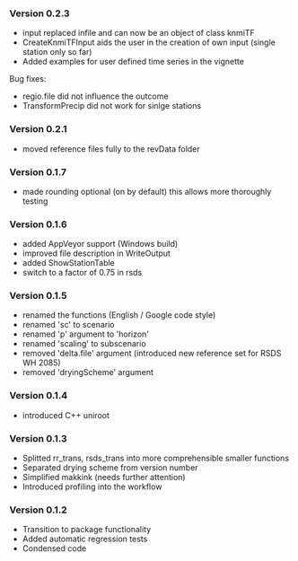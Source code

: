 ### Version 0.2.3

- input replaced infile and can now be an object of class knmiTF
- CreateKnmiTFInput aids the user in the creation of own input (single station
  only so far)
- Added examples for user defined time series in the vignette

Bug fixes:
- regio.file did not influence the outcome
- TransformPrecip did not work for sinlge stations
  
### Version 0.2.1

- moved reference files fully to the revData folder

### Version 0.1.7

- made rounding optional (on by default) this allows more thoroughly testing

### Version 0.1.6

- added AppVeyor support (Windows build)
- improved file description in WriteOutput
- added ShowStationTable
- switch to a factor of 0.75 in rsds

### Version 0.1.5

- renamed the functions (English / Google code style)
- renamed 'sc' to scenario
- renamed 'p' argument to 'horizon'
- renamed 'scaling' to subscenario
- removed 'delta.file' argument (introduced new reference set for RSDS WH 2085)
- removed 'dryingScheme' argument


### Version 0.1.4

- introduced C++ uniroot 

### Version 0.1.3

- Splitted rr_trans, rsds_trans into more comprehensible smaller functions
- Separated drying scheme from version number
- Simplified makkink (needs further attention)
- Introduced profiling into the workflow

### Version 0.1.2

- Transition to package functionality
- Added automatic regression tests
- Condensed code
